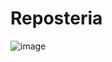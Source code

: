 # Reposteria
![image](https://github.com/fabianlanza/Reposteria/assets/60055343/46f9a9e8-4246-414c-8253-2f6c823dab7c)
